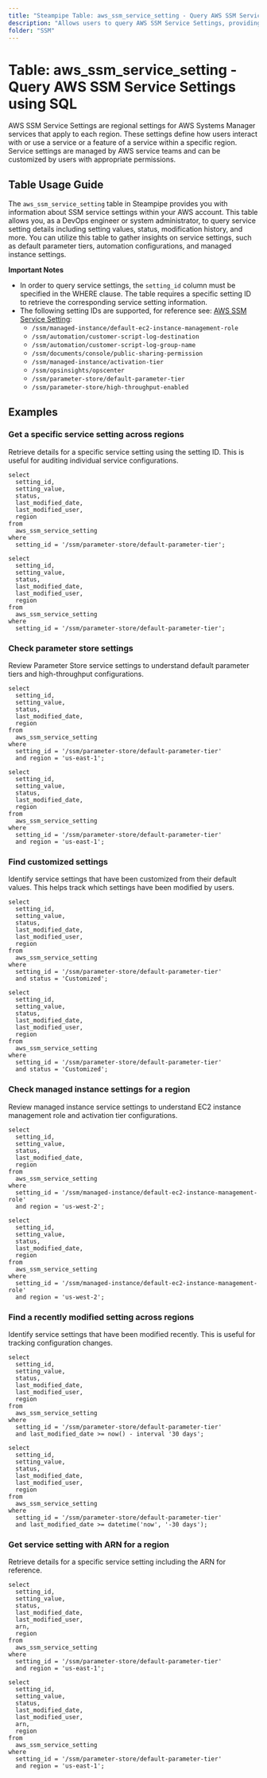 ```yaml
---
title: "Steampipe Table: aws_ssm_service_setting - Query AWS SSM Service Settings using SQL"
description: "Allows users to query AWS SSM Service Settings, providing information about account-level settings for AWS Systems Manager services."
folder: "SSM"
---
```


# Table: aws_ssm_service_setting - Query AWS SSM Service Settings using SQL

AWS SSM Service Settings are regional settings for AWS Systems Manager services that apply to each region. These settings define how users interact with or use a service or a feature of a service within a specific region. Service settings are managed by AWS service teams and can be customized by users with appropriate permissions.

## Table Usage Guide

The `aws_ssm_service_setting` table in Steampipe provides you with information about SSM service settings within your AWS account. This table allows you, as a DevOps engineer or system administrator, to query service setting details including setting values, status, modification history, and more. You can utilize this table to gather insights on service settings, such as default parameter tiers, automation configurations, and managed instance settings.

**Important Notes**
- In order to query service settings, the `setting_id` column must be specified in the WHERE clause. The table requires a specific setting ID to retrieve the corresponding service setting information.
- The following setting IDs are supported, for reference see: [AWS SSM Service Setting](https://docs.aws.amazon.com/systems-manager/latest/APIReference/API_GetServiceSetting.html#API_GetServiceSetting_RequestSyntax):
  - `/ssm/managed-instance/default-ec2-instance-management-role`
  - `/ssm/automation/customer-script-log-destination`
  - `/ssm/automation/customer-script-log-group-name`
  - `/ssm/documents/console/public-sharing-permission`
  - `/ssm/managed-instance/activation-tier`
  - `/ssm/opsinsights/opscenter`
  - `/ssm/parameter-store/default-parameter-tier`
  - `/ssm/parameter-store/high-throughput-enabled`

## Examples

### Get a specific service setting across regions
Retrieve details for a specific service setting using the setting ID. This is useful for auditing individual service configurations.

```sql+postgres
select
  setting_id,
  setting_value,
  status,
  last_modified_date,
  last_modified_user,
  region
from
  aws_ssm_service_setting
where
  setting_id = '/ssm/parameter-store/default-parameter-tier';
```

```sql+sqlite
select
  setting_id,
  setting_value,
  status,
  last_modified_date,
  last_modified_user,
  region
from
  aws_ssm_service_setting
where
  setting_id = '/ssm/parameter-store/default-parameter-tier';
```

### Check parameter store settings
Review Parameter Store service settings to understand default parameter tiers and high-throughput configurations.

```sql+postgres
select
  setting_id,
  setting_value,
  status,
  last_modified_date,
  region
from
  aws_ssm_service_setting
where
  setting_id = '/ssm/parameter-store/default-parameter-tier'
  and region = 'us-east-1';
```

```sql+sqlite
select
  setting_id,
  setting_value,
  status,
  last_modified_date,
  region
from
  aws_ssm_service_setting
where
  setting_id = '/ssm/parameter-store/default-parameter-tier'
  and region = 'us-east-1';
```

### Find customized settings
Identify service settings that have been customized from their default values. This helps track which settings have been modified by users.

```sql+postgres
select
  setting_id,
  setting_value,
  status,
  last_modified_date,
  last_modified_user,
  region
from
  aws_ssm_service_setting
where
  setting_id = '/ssm/parameter-store/default-parameter-tier'
  and status = 'Customized';
```

```sql+sqlite
select
  setting_id,
  setting_value,
  status,
  last_modified_date,
  last_modified_user,
  region
from
  aws_ssm_service_setting
where
  setting_id = '/ssm/parameter-store/default-parameter-tier'
  and status = 'Customized';
```

### Check managed instance settings for a region
Review managed instance service settings to understand EC2 instance management role and activation tier configurations.

```sql+postgres
select
  setting_id,
  setting_value,
  status,
  last_modified_date,
  region
from
  aws_ssm_service_setting
where
  setting_id = '/ssm/managed-instance/default-ec2-instance-management-role'
  and region = 'us-west-2';
```

```sql+sqlite
select
  setting_id,
  setting_value,
  status,
  last_modified_date,
  region
from
  aws_ssm_service_setting
where
  setting_id = '/ssm/managed-instance/default-ec2-instance-management-role'
  and region = 'us-west-2';
```

### Find a recently modified setting across regions
Identify service settings that have been modified recently. This is useful for tracking configuration changes.

```sql+postgres
select
  setting_id,
  setting_value,
  status,
  last_modified_date,
  last_modified_user,
  region
from
  aws_ssm_service_setting
where
  setting_id = '/ssm/parameter-store/default-parameter-tier'
  and last_modified_date >= now() - interval '30 days';
```

```sql+sqlite
select
  setting_id,
  setting_value,
  status,
  last_modified_date,
  last_modified_user,
  region
from
  aws_ssm_service_setting
where
  setting_id = '/ssm/parameter-store/default-parameter-tier'
  and last_modified_date >= datetime('now', '-30 days');
```

### Get service setting with ARN for a region
Retrieve details for a specific service setting including the ARN for reference.

```sql+postgres
select
  setting_id,
  setting_value,
  status,
  last_modified_date,
  last_modified_user,
  arn,
  region
from
  aws_ssm_service_setting
where
  setting_id = '/ssm/parameter-store/default-parameter-tier'
  and region = 'us-east-1';
```

```sql+sqlite
select
  setting_id,
  setting_value,
  status,
  last_modified_date,
  last_modified_user,
  arn,
  region
from
  aws_ssm_service_setting
where
  setting_id = '/ssm/parameter-store/default-parameter-tier'
  and region = 'us-east-1';
```
